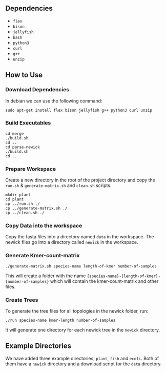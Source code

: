 ## Dependencies
- `flex`
- `bison`
- `jellyfish`
- `bash`
- `python3`
- `curl`
- `g++`
- `unzip`
## How to Use

### Download Dependencies
In debian we can use the following command:
```
sudo apt-get install flex bison jellyfish g++ python3 curl unzip 
```

### Build Executables
```
cd merge
./build.sh
cd ..
cd parse-newick
./build.sh
cd ..
```

### Prepare Workspace
Create a new directory in the root of the project directory and copy the `run.sh` & `generate-matrix.sh` and `clean.sh` scripts.
```
mkdir plant
cd plant 
cp ../run.sh ./ 
cp ../generate-matrix.sh ./
cp ../clean.sh ./
```

### Copy Data into the workspace
Copy the fasta files into a directory named `data` in the workspace.
The newick files go into a directory called `newick` in the workspace.

### Generate Kmer-count-matrix 
```
./generate-matrix.sh species-name length-of-kmer number-of-samples
```
This will create a folder with the name `{species-name}-{length-of-kmer}-{number-of-samples}` which will contain the kmer-count-matrix and other files.

### Create Trees 
To generate the tree files for all topologies in the newick folder, run:
```
./run species-name kmer-length number-of-samples
```
It will generate one directory for each newick tree in the `newick` directory.

## Example Directories
We have added three example directories, `plant`, `fish` and `ecoli`.
Both of them have a `newick` directory and a download script for the `data` directory.
